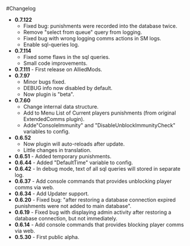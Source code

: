 #Changelog
* **0.7.122**
	* Fixed bug: punishments were recorded into the database twice.
	* Remove "select from queue" query from logging.
	* Fixed bug with wrong logging comms actions in SM logs.
	* Enable sql-queries log.
* **0.7.114**
	* Fixed some flaws in the sql queries.
	* Small code improvements.
* **0.7.111** - First release on AlliedMods.
* **0.7.97**
	* Minor bugs fixed.
	* DEBUG info now disabled by default. 
	* Now plugin is "beta".
* **0.7.60**
	* Change internal data structure.
	* Add to Menu List of Current players punishments (from original ExtendedComms plugin).
	* Adde"ConsoleImmunity" and "DisableUnblockImmunityCheck" variables to config.
* **0.6.52**
	* Now plugin will auto-reloads after update.
	* Little changes in translation.
* **0.6.51** - Added temporary punishments.
* **0.6.44** - Added "DefaultTime" variable to config.
* **0.6.42** - In debug mode, text of all sql queries will stored in separate log.
* **0.6.37** - Add console commands that provides unblocking player comms via web.
* **0.6.34** - Add Updater support.
* **0.6.20** - Fixed bug: "after restoring a database connection expired punishments were not added to main database".
* **0.6.19** - Fixed bug with displaying admin activity after restoring a database connection, but not immediately.
* **0.6.14** - Add console commands that provides blocking player comms via web.
* **0.5.30** - First public alpha.